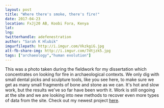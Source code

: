 ```yaml
---
layout: post
title: "Where there's smoke, there's fire!"
date: 2017-04-23
location: FxJj20 AB, Koobi Fora, Kenya
lat: 
lng: 
twitterhandle: adefenestration
author: "Sarah K Hlubik"
imgurfilepath: http://i.imgur.com/VkzkgiG.jpg
alt-fb-share-img: http://i.imgur.com/7dtjzk5.jpg
tags: ["archaeology","human evolution"]
---
```

	
	
This was a photo taken during the fieldwork for my dissertation which concentrates on looking for fire in archaeological contexts. We only dig with small dental picks and sculpture tools, like you see here, to make sure we get as many small fragments of bone and stone as we can. It's hot and slow work, but the results we've so far have been worth it. Work is still ongoing at the site and we are looking into new methods to recover even more types of data from the site. Check out my newest project [here](https://experiment.com/projects/how-and-when-did-humans-start-using-fire).